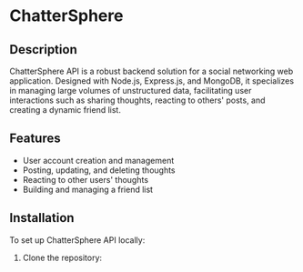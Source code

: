 # ChatterSphere

## Description

ChatterSphere API is a robust backend solution for a social networking web application. Designed with Node.js, Express.js, and MongoDB, it specializes in managing large volumes of unstructured data, facilitating user interactions such as sharing thoughts, reacting to others' posts, and creating a dynamic friend list.

## Features

- User account creation and management
- Posting, updating, and deleting thoughts
- Reacting to other users' thoughts
- Building and managing a friend list

## Installation

To set up ChatterSphere API locally:

1. Clone the repository:
